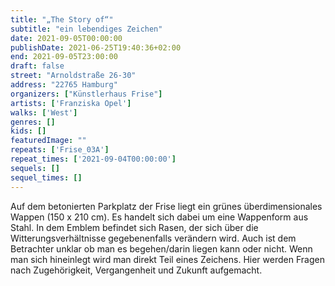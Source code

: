 ```yaml
---
title: "„The Story of“"
subtitle: "ein lebendiges Zeichen"
date: 2021-09-05T00:00:00
publishDate: 2021-06-25T19:40:36+02:00
end: 2021-09-05T23:00:00
draft: false
street: "Arnoldstraße 26-30"
address: "22765 Hamburg"
organizers: ["Künstlerhaus Frise"]
artists: ['Franziska Opel']
walks: ['West']
genres: []
kids: []
featuredImage: ""
repeats: ['Frise_03A']
repeat_times: ['2021-09-04T00:00:00']
sequels: []
sequel_times: []
---
```


Auf dem betonierten Parkplatz der Frise liegt ein grünes überdimensionales Wappen (150 x 210 cm). Es handelt sich dabei um eine Wappenform aus Stahl. In dem Emblem befindet sich Rasen, der sich über die Witterungsverhältnisse gegebenenfalls verändern wird. Auch ist dem Betrachter unklar ob man es begehen/darin liegen kann oder nicht. Wenn man sich hineinlegt wird man direkt Teil eines Zeichens. Hier werden Fragen nach Zugehörigkeit, Vergangenheit und Zukunft aufgemacht.